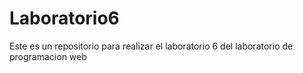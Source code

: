 # Laboratorio6
Este es un repositorio para realizar el laboratorio 6 del laboratorio de programacion web 
